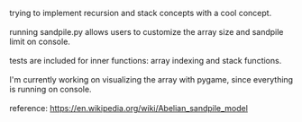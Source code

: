 trying to implement recursion and stack concepts with a cool concept. <br><br>
running sandpile.py allows users to customize the array size and sandpile limit on console. <br><br>
tests are included for inner functions: array indexing and stack functions. <br><br>
I'm currently working on visualizing the array with pygame, since everything is running on console. <br><br>
reference: https://en.wikipedia.org/wiki/Abelian_sandpile_model <br>
